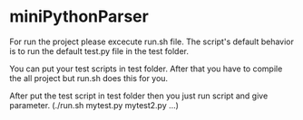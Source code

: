 # miniPythonParser

For run the project please excecute run.sh file. The script's default behavior is to run the default test.py file in the test folder.

You can put your test scripts in test folder. After that you have to compile the all project but run.sh does this for you.

After put the test script in test folder then you just run script and give parameter. (./run.sh mytest.py mytest2.py ...)
